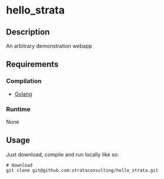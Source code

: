 # hello_strata

## Description

An arbitrary demonstration webapp

## Requirements

### Compilation

* [Golang](https://golang.org/)

### Runtime

None

## Usage

Just download, compile and run locally like so:

```
# download
git clone git@github.com:strataconsulting/hello_strata.git
